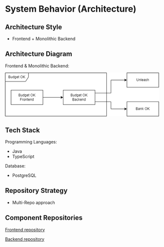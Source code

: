 # System Behavior (Architecture)

## Architecture Style

- Frontend + Monolithic Backend

## Architecture Diagram

Frontend & Monolithic Backend:

![Frontend & Monolithic Backend](images/architecture.png)

## Tech Stack

Programming Languages:
- Java
- TypeScript

Database:
- PostgreSQL

## Repository Strategy

- Multi-Repo approach

## Component Repositories

[Frontend repository](https://github.com/ognjenkl/budget-ok-web)

[Backend repository](https://github.com/ognjenkl/budget-ok-backend)
